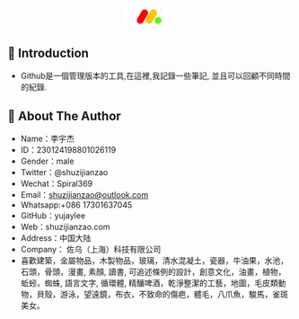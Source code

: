  <h1  align="center"> 
  <br>
  <img src="https://github.com/shuzijianzao/Spiral3D/blob/master/Picture/SHUZIJIANZAO.png" alt="Size Limit CLI" width="90">
  <br>
</h1>


## 🚀 Introduction
- Github是一個管理版本的工具,在這裡,我記錄一些筆記, 並且可以回顧不同時間的紀錄.

## 🚀 About The Author
- Name：李宇杰
- ID：230124198801026119
- Gender：male
- Twitter：@shuzijianzao
- Wechat：Spiral369
- Email：shuzijianzao@outlook.com
- Whatsapp:+086 17301637045
- GitHub：yujaylee
- Web：shuzijianzao.com
- Address：中国大陆
- Company： 佐乌（上海）科技有限公司 
- 喜歡建築，金屬物品，木製物品，玻璃，清水混凝土，瓷器，牛油果，水池，石頭，骨頭，漫畫, 素顏, 讀書, 可追述條例的設計，創意文化，油畫，植物，蚯蚓，蜘蛛, 語言文字, 循環體, 精釀啤酒，乾淨整潔的工藝，地圖，毛皮類動物，貝殼，游泳，望遠鏡，布衣，不致命的傷疤，體毛，八爪魚，駿馬，雀斑美女。